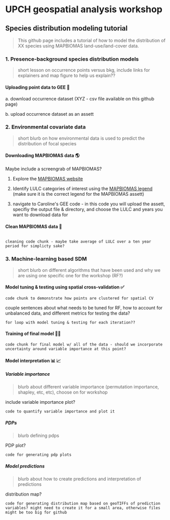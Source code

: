 # UPCH geospatial analysis workshop
## Species distribution modeling tutorial
> This github page includes a tutorial of how to model the distribution of XX species using MAPBIOMAS land-use/land-cover data.


### 1. Presence-background species distribution models
> short lesson on occurrence points versus bkg, include links for explainers and map figure to help us explain??

#### Uploading point data to GEE :mosquito:

a. download occurrence dataset (XYZ - csv file available on this github page)

b. upload occurrence dataset as an assett


### 2. Environmental covariate data
> short blurb on how environmental data is used to predict the distribution of focal species

#### Downloading MAPBIOMAS data :earth_americas:

Maybe include a screengrab of MAPBIOMAS?

1. Explore the [MAPBIOMAS website](https://plataforma.brasil.mapbiomas.org/?activeBaseMap=9&layersOpacity=100&activeModule=coverage&activeModuleContent=coverage%3Acoverage_main&activeYear=2021&mapPosition=-15.072124%2C-51.416016%2C4&timelineLimitsRange=1985%2C2021&baseParams[territoryType]=1&baseParams[territories]=1%3BBrasil%3B1%3BPa%C3%ADs%3B-33.751177993999946%3B-73.9904499689999%3B5.271841077000019%3B-28.847639913999956&baseParams[activeClassesLevelsListItems]=1%2C7%2C8%2C9%2C10%2C2%2C11%2C12%2C13%2C14%2C15%2C16%2C3%2C17%2C18%2C27%2C37%2C38%2C39%2C40%2C41%2C28%2C42%2C43%2C44%2C19%2C20%2C4%2C21%2C22%2C23%2C24%2C5%2C25%2C26%2C6)

2. Identify LULC categories of interest using the [MAPBIOMAS legend](https://mapbiomas.org/en/legend-codes) (make sure it is the correct legend for the MAPBIOMAS assett)

3. navigate to Caroline's GEE code - in this code you will upload the assett, specifiy the output file & directory, and choose the LULC and years you want to download data for


#### Clean MAPBIOMAS data :broom:

```

cleaning code chunk - maybe take average of LULC over a ten year period for simplicty sake?

```

### 3. Machine-learning based SDM 
> short blurb on different algorithms that have been used and why we are using one specific one for the workshop (RF?)


#### Model tuning & testing using spatial cross-validation :white_check_mark:

```
code chunk to demonstrate how points are clustered for spatial CV
```

couple sentences about what needs to be tuned for RF, how to account for unbalanced data, and different metrics for testing the data?

```
for loop with model tuning & testing for each iteration??
```

#### Training of final model :woman_technologist:

```
code chunk for final model w/ all of the data - should we incorporate uncertainty around variable importance at this point?
``` 

#### Model interpretation :bar_chart: :chart_with_upwards_trend:

##### Variable importance
> blurb about different variable importance (permutation importance, shapley, etc, etc), choose on for workshop

include variable importance plot?

```
code to quantify variable importance and plot it
```

##### PDPs
> blurb defining pdps

PDP plot?

```
code for generating pdp plots
```

##### Model predictions
> blurb about how to create predictions and interpretation of predictions

distribution map?

```
code for generating distribution map based on geoTIFFs of prediction variables? might need to create it for a small area, otherwise files might be too big for github
```
